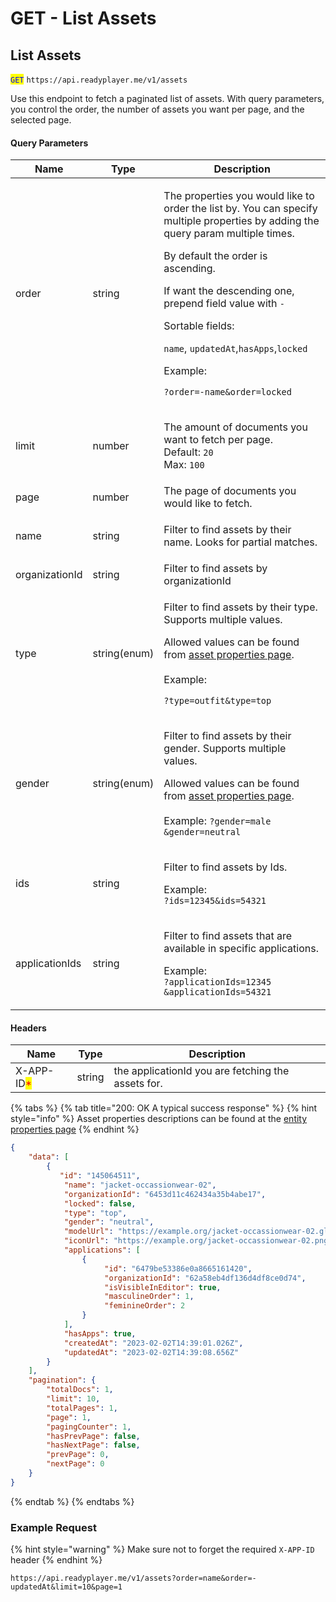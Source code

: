 # GET - List Assets

## List Assets

<mark style="color:blue;">`GET`</mark> `https://api.readyplayer.me/v1/assets`

Use this endpoint to fetch a paginated list of assets. With query parameters, you control the order, the number of assets you want per page, and the selected page.

#### Query Parameters

| Name           | Type         | Description                                                                                                                                                                                                                                                                                                                                                                                                                                                  |
| -------------- | ------------ | ------------------------------------------------------------------------------------------------------------------------------------------------------------------------------------------------------------------------------------------------------------------------------------------------------------------------------------------------------------------------------------------------------------------------------------------------------------ |
| order          | string       | <p>The properties you would like to order the list by. You can specify multiple properties by adding the query param multiple times. </p><p></p><p>By default the order is ascending.</p><p>If want the descending one, prepend field value with <code>-</code> </p><p>Sortable fields:</p><p><code>name</code>, <code>updatedAt</code>,<code>hasApps</code>,<code>locked</code></p><p></p><p>Example:</p><p><code>?order=-name&#x26;order=locked</code></p> |
| limit          | number       | <p>The amount of documents you want to fetch per page.<br>Default: <code>20</code><br>Max: <code>100</code></p>                                                                                                                                                                                                                                                                                                                                              |
| page           | number       | The page of documents you would like to fetch.                                                                                                                                                                                                                                                                                                                                                                                                               |
| name           | string       | <p>Filter to find assets by their name. Looks for partial matches.<br></p>                                                                                                                                                                                                                                                                                                                                                                                   |
| organizationId | string       | Filter to find assets by organizationId                                                                                                                                                                                                                                                                                                                                                                                                                      |
| type           | string(enum) | <p>Filter to find assets by their type. Supports multiple values.</p><p></p><p>Allowed values can be found from <a href="../asset-entity-properties#type-enum-string">asset properties page</a>.<br><br>Example: </p><p><code>?type=outfit&#x26;type=top</code></p>                                                                                                                                                                                          |
| gender         | string(enum) | <p>Filter to find assets by their gender. Supports multiple values.</p><p></p><p>Allowed values can be found from <a href="../asset-entity-properties#gender-enum-string">asset properties page</a>.<br><br>Example: <code>?gender=male</code><br><code>&#x26;gender=neutral</code></p>                                                                                                                                                                      |
| ids            | string       | <p>Filter to find assets by Ids.</p><p></p><p>Example: <br><code>?ids=12345&#x26;ids=54321</code> </p>                                                                                                                                                                                                                                                                                                                                                       |
| applicationIds | string       | <p>Filter to find assets that are available in specific applications.</p><p></p><p>Example: <br><code>?applicationIds=12345</code><br><code>&#x26;applicationIds=54321</code> </p>                                                                                                                                                                                                                                                                           |

#### Headers

| Name                                       | Type   | Description                                        |
| ------------------------------------------ | ------ | -------------------------------------------------- |
| X-APP-ID<mark style="color:red;">\*</mark> | string | the applicationId you are fetching the assets for. |

{% tabs %}
{% tab title="200: OK A typical success response" %}
{% hint style="info" %}
Asset properties descriptions can be found at the [entity properties page](asset-entity-properties)
{% endhint %}

```json
{
    "data": [
        {
           "id": "145064511",
            "name": "jacket-occassionwear-02",
            "organizationId": "6453d11c462434a35b4abe17",
            "locked": false,
            "type": "top",
            "gender": "neutral",
            "modelUrl": "https://example.org/jacket-occassionwear-02.glb",
            "iconUrl": "https://example.org/jacket-occassionwear-02.png",
            "applications": [
                {
                     "id": "6479be53386e0a8665161420",
                     "organizationId": "62a58eb4df136d4df8ce0d74",
                     "isVisibleInEditor": true,
                     "masculineOrder": 1,
                     "feminineOrder": 2
                }
            ],
            "hasApps": true,
            "createdAt": "2023-02-02T14:39:01.026Z",
            "updatedAt": "2023-02-02T14:39:08.656Z"
        }
    ],
    "pagination": {
        "totalDocs": 1,
        "limit": 10,
        "totalPages": 1,
        "page": 1,
        "pagingCounter": 1,
        "hasPrevPage": false,
        "hasNextPage": false,
        "prevPage": 0,
        "nextPage": 0
    }
}
```
{% endtab %}
{% endtabs %}

### Example Request

{% hint style="warning" %}
Make sure not to forget the required `X-APP-ID` header
{% endhint %}

```
https://api.readyplayer.me/v1/assets?order=name&order=-updatedAt&limit=10&page=1
```
